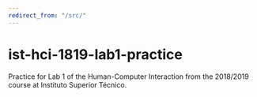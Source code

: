 ```yaml
---
redirect_from: "/src/"
---
```


# ist-hci-1819-lab1-practice
Practice for Lab 1 of the Human-Computer Interaction from the 2018/2019 course at Instituto Superior Técnico.